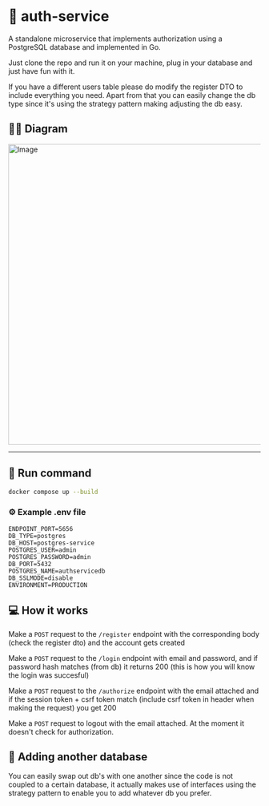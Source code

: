 # 🔐 auth-service

A standalone microservice that implements authorization using a PostgreSQL database and implemented in Go.

Just clone the repo and run it on your machine, plug in your database and just have fun with it.

If you have a different users table please do modify the register DTO to include everything you need. Apart from that you can easily change the db type since it's using the strategy pattern making adjusting the db easy.

## ✍🏻 Diagram

<img width="600" alt="Image" src="https://github.com/user-attachments/assets/df9176bd-2de7-420d-803b-33977e86e2f5" />

---

## 🚀 Run command

```bash
docker compose up --build
```

### ⚙️ Example .env file

```
ENDPOINT_PORT=5656
DB_TYPE=postgres
DB_HOST=postgres-service
POSTGRES_USER=admin
POSTGRES_PASSWORD=admin
DB_PORT=5432
POSTGRES_NAME=authservicedb
DB_SSLMODE=disable
ENVIRONMENT=PRODUCTION
```

## 💻 How it works

Make a `POST` request to the `/register` endpoint with the corresponding body (check the register dto) and the account gets created

Make a `POST` request to the `/login` endpoint with email and password, and if password hash matches (from db) it returns 200 (this is how you will know the login was succesful)

Make a `POST` request to the `/authorize` endpoint with the email attached and if the session token + csrf token match (include csrf token in header when making the request) you get 200

Make a `POST` request to logout with the email attached. At the moment it doesn't check for authorization.

## 🧩 Adding another database

You can easily swap out db's with one another since the code is not coupled to a certain database, it actually makes use of interfaces using the strategy pattern to enable you to add whatever db you prefer.
